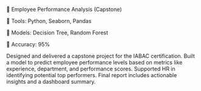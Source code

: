 🧠 Employee Performance Analysis (Capstone)

🔧 Tools: Python, Seaborn, Pandas

🧠 Models: Decision Tree, Random Forest

🎯 Accuracy: 95%

Designed and delivered a capstone project for the IABAC certification. Built a model to predict employee performance levels based on metrics like experience, department, and performance scores. Supported HR in identifying potential top performers. Final report includes actionable insights and a dashboard summary.
